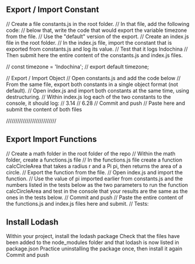 ## Export / Import Constant
// Create a file constants.js in the root folder.
// In that file, add the following code:
// below that, write the code that would export the variable timezone from the file.
// Use the "default" version of the export.
// Create an index.js file in the root folder.
// In the index.js file, import the constant that is exported from constants.js and log its value.
// Test that it logs Indochina
// Then submit here the entire content of the constants.js and index.js files.

// const timezone = 'Indochina';
// export default timezone;


// Export / Import Object
// Open constants.js and add the code below
// From the same file, export both constants in a single object format (not default).
// Open index.js and import both constants at the same time, using destructuring.
// Within index.js log each of the two constants to the console, it should log:
// 3.14
// 6.28
// Commit and push
// Paste here and submit the content of both files

///////////////////////////
## Export Import Functions
// Create a math folder in the root folder of the repo
// Within the math folder, create a functions.js file
// In the functions.js file create a function calcCircleArea that takes a radius r and a Pi pi, then returns the area of a circle.
// Export the function from the file.
// Open index.js and import the function.
// Use the value of pi imported earlier from constants.js and the numbers listed in the tests below as the two parameters to run the function calcCircleArea and test in the console that your results are the same as the ones in the tests below.
// Commit and push
// Paste the entire content of the functions.js and index.js files here and submit.
// Tests:

## Install Lodash
Within your project, install the lodash package
Check that the files have been added to the node_modules folder and that lodash is now listed in package.json
Practice uninstalling the package once, then install it again
Commit and push